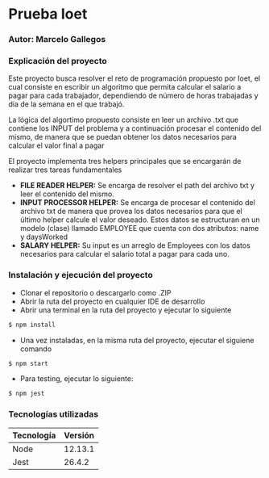 # Prueba Ioet

### Autor: Marcelo Gallegos

### Explicación del proyecto

Este proyecto busca resolver el reto de programación propuesto por Ioet, el cual consiste en escribir un algoritmo que permita calcular el salario a pagar para cada trabajador, dependiendo de número de horas trabajadas y dia de la semana en el que trabajó.

La lógica del algortimo propuesto consiste en leer un archivo .txt que contiene los INPUT del problema y a continuación procesar el contenido del mismo, de manera que se puedan obtener los datos necesarios para calcular el valor final a pagar

El proyecto implementa tres helpers principales que se encargarán de realizar tres tareas fundamentales

* **FILE READER HELPER:** Se encarga de resolver el path del archivo txt y leer el contenido del mismo.
* **INPUT PROCESSOR HELPER:** Se encarga de procesar el contenido del archivo txt de manera que provea los datos necesarios para que el último helper calcule el valor deseado. Estos datos se estructuran en un modelo (clase) llamado EMPLOYEE que cuenta con dos atributos: name y daysWorked
* **SALARY HELPER:** Su input es un arreglo de Employees con los datos necesarios para calcular el salario total a pagar para cada uno.

### Instalación y ejecución del proyecto

* Clonar el repositorio o descargarlo como .ZIP
* Abrir la ruta del proyecto en cualquier IDE de desarrollo
* Abrir una terminal en la ruta del proyecto y ejecutar lo siguiente

```sh
$ npm install
```

* Una vez instaladas, en la misma ruta del proyecto, ejecutar el siguiene comando

```sh
$ npm start
```

* Para testing, ejecutar lo siguiente:
```sh
$ npm jest
```
### Tecnologías utilizadas
| Tecnología | Versión |
| ------ | ------ |
| Node | 12.13.1 |
| Jest | 26.4.2 |
